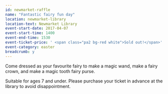 ```yaml
---
id: newmarket-raffle
name: "Fantastic fairy fun day"
location: newmarket-library
location-text: Newmarket Library
event-start-date: 2017-04-07
event-start-time: 1400
event-end-time: 1530
event-ticket-price: ' <span class="pa2 bg-red white">Sold out!</span>'
event-category: easter
breadcrumb: y
---
```


Come dressed as your favourite fairy to make a magic wand, make a fairy crown, and make a magic tooth fairy purse.

Suitable for ages 7 and under. Please purchase your ticket in advance at the library to avoid disappointment.

